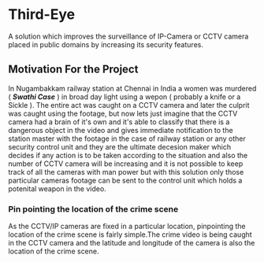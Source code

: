 # Third-Eye
A solution which improves the surveillance of IP-Camera or CCTV camera placed in public domains by increasing its security features.

## Motivation For the Project
In Nugambakkam railway station at Chennai in India a women was murdered ( ***Swathi Case*** ) in broad day light using a wepon ( probably a knife or a Sickle ). The entire act was caught on a CCTV camera and later the culprit was caught using the footage, but now lets just imagine that the CCTV camera had a brain of it's own and it's able to classify that there is a dangerous object in the video and gives immediate notification to the station master with the footage in the case of railway station or any other security control unit and they are the ultimate decesion maker which decides if any action is to be taken according to the situation and also the number of CCTV camera will be increasing and it is not possible to keep track of all the cameras with man power but with this solution only those particular cameras footage can be sent to the control unit which holds a potenital weapon in the video. 

  ### Pin pointing the location of the crime scene
  
  As the CCTV/IP cameras are fixed in a particular location, pinpointing the location of the crime scene is fairly simple.The crime video is being caught in the CCTV camera and the latitude and longitude of the camera is also the location of the crime scene. 
  
  
